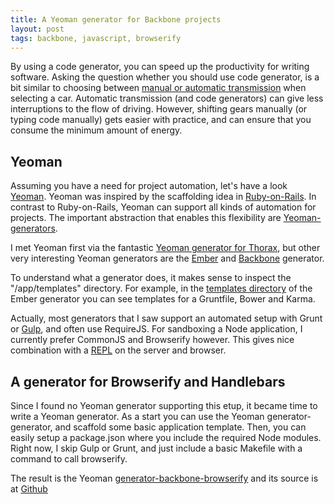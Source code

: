```yaml
---
title: A Yeoman generator for Backbone projects
layout: post
tags: backbone, javascript, browserify
---
```

By using a code generator, you can speed up the productivity for writing software. Asking the question whether you should use code generator, is a bit similar to choosing between [manual or automatic transmission](http://www.manualversusautomatic.com/) when selecting a car. Automatic transmission (and code generators) can give less interruptions to the flow of driving. However, shifting gears manually (or typing code manually) gets easier with practice, and can ensure that you consume the minimum amount of energy.

## Yeoman

Assuming you have a need for project automation, let's have a look [Yeoman](http://yeoman.io/). Yeoman was inspired by the scaffolding idea in [Ruby-on-Rails](http://en.wikipedia.org/wiki/Scaffold_(programming)). In contrast to Ruby-on-Rails, Yeoman can support all kinds of automation for projects. The important abstraction that enables this flexibility are [Yeoman-generators](http://yeoman.io/generators.html). 

I met Yeoman first via the fantastic [Yeoman generator for Thorax](https://github.com/walmartlabs/generator-thorax), but other very interesting Yeoman generators are the [Ember](https://github.com/yeoman/generator-ember) and [Backbone](https://github.com/yeoman/generator-backbone) generator.

To understand what a generator does, it makes sense to inspect the "/app/templates" directory. For example, in the [templates directory](https://github.com/yeoman/generator-ember/tree/master/app/templates) of the Ember generator you can see templates for a Gruntfile, Bower and Karma.

Actually, most generators that I saw support an automated setup with Grunt or [Gulp](http://thinkingonthinking.com/intro-to-gulp/), and often use RequireJS. For sandboxing a Node application, I currently prefer CommonJS and Browserify however. This gives nice combination with a [REPL](http://thinkingonthinking.com/scripting-a-csv-converter/) on the server and browser.

## A generator for Browserify and Handlebars

Since I found no Yeoman generator supporting this etup, it became time to write a Yeoman generator. As a start you can use the Yeoman generator-generator, and scaffold some basic application template. Then, you can easily setup a package.json where you include the required Node modules. Right now, I skip Gulp or Grunt, and just include a basic Makefile with a command to call browserify.

The result is the Yeoman [generator-backbone-browserify](https://www.npmjs.org/package/generator-backbone-browserify) and its source is at [Github](https://github.com/mulderp/generator-backbone-browserify)
